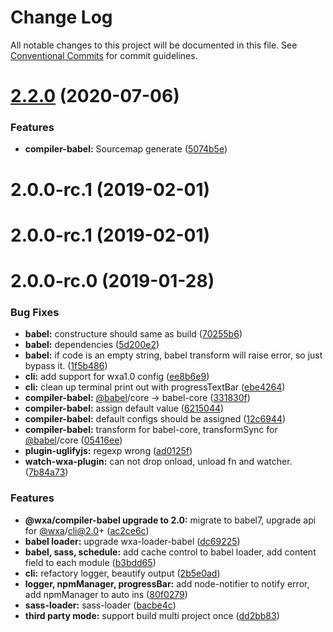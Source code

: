 # Change Log

All notable changes to this project will be documented in this file.
See [Conventional Commits](https://conventionalcommits.org) for commit guidelines.

# [2.2.0](https://github.com/wxajs/wxa/compare/v2.1.14...v2.2.0) (2020-07-06)


### Features

* **compiler-babel:** Sourcemap generate ([5074b5e](https://github.com/wxajs/wxa/commit/5074b5ee4481dc7dc336eda1cf863343eb0980c9))





# 2.0.0-rc.1 (2019-02-01)



# 2.0.0-rc.1 (2019-02-01)



# 2.0.0-rc.0 (2019-01-28)


### Bug Fixes

* **babel:** constructure should same as build ([70255b6](https://github.com/wxajs/wxa/commit/70255b6))
* **babel:** dependencies ([5d200e2](https://github.com/wxajs/wxa/commit/5d200e2))
* **babel:** if code is an empty string, babel transform will raise error, so just bypass it. ([1f5b486](https://github.com/wxajs/wxa/commit/1f5b486))
* **cli:** add support for wxa1.0 config ([ee8b6e9](https://github.com/wxajs/wxa/commit/ee8b6e9))
* **cli:** clean up terminal print out with progressTextBar ([ebe4264](https://github.com/wxajs/wxa/commit/ebe4264))
* **compiler-babel:** [@babel](https://github.com/babel)/core -> babel-core ([331830f](https://github.com/wxajs/wxa/commit/331830f))
* **compiler-babel:** assign default value ([6215044](https://github.com/wxajs/wxa/commit/6215044))
* **compiler-babel:** default configs should be assigned ([12c6944](https://github.com/wxajs/wxa/commit/12c6944))
* **compiler-babel:** transform for babel-core, transformSync for [@babel](https://github.com/babel)/core ([05416ee](https://github.com/wxajs/wxa/commit/05416ee))
* **plugin-uglifyjs:** regexp wrong ([ad0125f](https://github.com/wxajs/wxa/commit/ad0125f))
* **watch-wxa-plugin:** can not drop onload, unload fn and watcher. ([7b84a73](https://github.com/wxajs/wxa/commit/7b84a73))


### Features

* **@wxa/compiler-babel upgrade to 2.0:** migrate to babel7, upgrade api for [@wxa](https://github.com/wxa)/cli@2.0+ ([ac2ce6c](https://github.com/wxajs/wxa/commit/ac2ce6c))
* **babel loader:** upgrade wxa-loader-babel ([dc69225](https://github.com/wxajs/wxa/commit/dc69225))
* **babel, sass, schedule:** add cache control to babel loader, add content field to each module ([b3bdd65](https://github.com/wxajs/wxa/commit/b3bdd65))
* **cli:** refactory logger, beautify output ([2b5e0ad](https://github.com/wxajs/wxa/commit/2b5e0ad))
* **logger, npmManager, progressBar:** add node-notifier to notify error, add npmManager to auto ins ([80f0279](https://github.com/wxajs/wxa/commit/80f0279))
* **sass-loader:** sass-loader ([bacbe4c](https://github.com/wxajs/wxa/commit/bacbe4c))
* **third party mode:** support build multi project once ([dd2bb83](https://github.com/wxajs/wxa/commit/dd2bb83))
